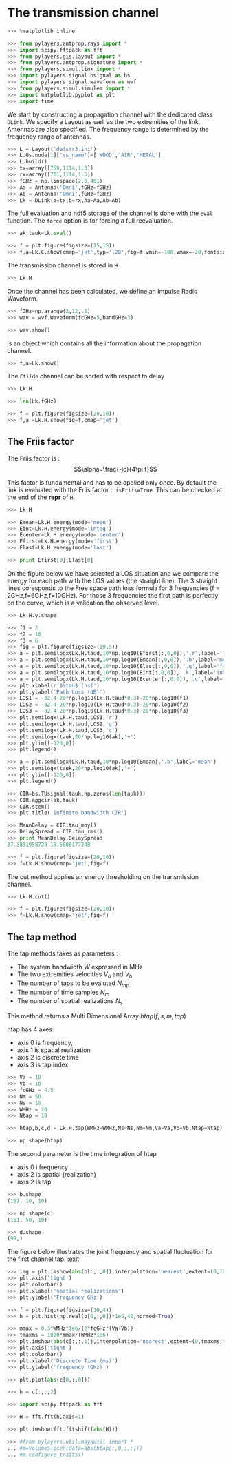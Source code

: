 # The transmission channel

```python
>>> %matplotlib inline
```

```python
>>> from pylayers.antprop.rays import *
>>> import scipy.fftpack as fft
>>> from pylayers.gis.layout import *
>>> from pylayers.antprop.signature import *
>>> from pylayers.simul.link import *
>>> import pylayers.signal.bsignal as bs
>>> import pylayers.signal.waveform as wvf
>>> from pylayers.simul.simulem import *
>>> import matplotlib.pyplot as plt
>>> import time
```

We start by constructing a propagation channel with the dedicated class `DLink`.
We specify a Layout as well as the two extremities of the link. Antennas are also specified. The frequency range is determined by the frequency range of antennas.

```python
>>> L = Layout('defstr3.ini')
>>> L.Gs.node[1]['ss_name']=['WOOD','AIR','METAL']
>>> L.build()
>>> tx=array([759,1114,1.0])
>>> rx=array([761,1114,1.5])
>>> fGHz = np.linspace(2,6,401)
>>> Aa = Antenna('Omni',fGHz=fGHz)
>>> Ab = Antenna('Omni',fGHz=fGHz)
>>> Lk = DLink(a=tx,b=rx,Aa=Aa,Ab=Ab)
```

The full evaluation and hdf5 storage of the channel is done with the `eval` function. The `force` option is for forcing a full reevaluation.

```python
>>> ak,tauk=Lk.eval()
```

```python
>>> f = plt.figure(figsize=(15,15))
>>> f,a=Lk.C.show(cmap='jet',typ='l20',fig=f,vmin=-100,vmax=-20,fontsize=22)
```

The transmission channel is stored in `H`

```python
>>> Lk.H
```

Once the channel has been calculated, we define an Impulse Radio Waveform.

```python
>>> fGHz=np.arange(2,12,.1)
>>> wav = wvf.Waveform(fcGHz=5,bandGHz=3)
```

```python
>>> wav.show()
```

is an object which contains all the information about the
propagation channel.

```python
>>> f,a=Lk.show()
```

The `Ctilde` channel can be sorted with respect to delay

```python
>>> Lk.H
```

```python
>>> len(Lk.fGHz)
```

```python
>>> f = plt.figure(figsize=(20,10))
>>> f,a =Lk.H.show(fig=f,cmap='jet')
```

## The Friis factor

The Friis factor is : $$\alpha=\frac{-jc}{4\pi f}$$

This factor is fundamental and has to be applied only once. By default the link is evaluated with the Friis factor :  `isFriis=True`. This can be checked at the end of the __repr__ of `H`.

```python
>>> Lk.H
```

```python
>>> Emean=Lk.H.energy(mode='mean')
>>> Eint=Lk.H.energy(mode='integ')
>>> Ecenter=Lk.H.energy(mode='center')
>>> Efirst=Lk.H.energy(mode='first')
>>> Elast=Lk.H.energy(mode='last')
```

```python
>>> print Efirst[0],Elast[0]
```

On the figure below we have selected a LOS situation and we compare the energy for each path with the LOS values (the straight line). The 3 straight lines coresponds to the Free space path loss formula for 3 frequencies (f = 2GHz,f=6GHz,f=10GHz). For those 3 frequencies the first path is perfectly on the curve, which is a validation the observed level.

```python
>>> Lk.H.y.shape
```

```python
>>> f1 = 2
>>> f2 = 10
>>> f3 = 6
>>> fig = plt.figure(figsize=(10,5))
>>> a = plt.semilogx(Lk.H.taud,10*np.log10(Efirst[:,0,0]),'.r',label='f=2GHz')
>>> a = plt.semilogx(Lk.H.taud,10*np.log10(Emean[:,0,0]),'.b',label='mean')
>>> a = plt.semilogx(Lk.H.taud,10*np.log10(Elast[:,0,0]),'.g',label='f=10GHz')
>>> a = plt.semilogx(Lk.H.taud,10*np.log10(Eint[:,0,0]),'.k',label='integral')
>>> a = plt.semilogx(Lk.H.taud,10*np.log10(Ecenter[:,0,0]),'.c',label='6GHz')
>>> plt.xlabel(r'$\tau$ (ns)')
>>> plt.ylabel('Path Loss (dB)')
>>> LOS1 = -32.4-20*np.log10(Lk.H.taud*0.3)-20*np.log10(f1)
>>> LOS2 = -32.4-20*np.log10(Lk.H.taud*0.3)-20*np.log10(f2)
>>> LOS3 = -32.4-20*np.log10(Lk.H.taud*0.3)-20*np.log10(f3)
>>> plt.semilogx(Lk.H.taud,LOS1,'r')
>>> plt.semilogx(Lk.H.taud,LOS2,'g')
>>> plt.semilogx(Lk.H.taud,LOS3,'c')
>>> plt.semilogx(tauk,20*np.log10(ak),'+')
>>> plt.ylim([-120,0])
>>> plt.legend()
```

```python
>>> a = plt.semilogx(Lk.H.taud,10*np.log10(Emean),'.b',label='mean')
>>> plt.semilogx(tauk,20*np.log10(ak),'+')
>>> plt.ylim([-120,0])
>>> plt.legend()
```

```python
>>> CIR=bs.TUsignal(tauk,np.zeros(len(tauk)))
>>> CIR.aggcir(ak,tauk)
>>> CIR.stem()
>>> plt.title('Infinite bandwidth CIR')
```

```python
>>> MeanDelay = CIR.tau_moy()
>>> DelaySpread = CIR.tau_rms()
>>> print MeanDelay,DelaySpread
37.3831958728 18.5606177248
```

```python
>>> f = plt.figure(figsize=(20,10))
>>> f=Lk.H.show(cmap='jet',fig=f)
```

The cut method applies an energy thresholding on the transmission channel.

```python
>>> Lk.H.cut()
```

```python
>>> f = plt.figure(figsize=(20,10))
>>> f=Lk.H.show(cmap='jet',fig=f)
```

## The tap method

The tap methods takes as parameters :
+ The system bandwidth $W$ expressed in MHz
+ The two extremities velocities $V_a$ and $V_b$
+ The number of taps to be evaluted $N_{tap}$
+ The number of time samples $N_m$
+ The number of spatial realizations $N_s$

This method returns a Multi Dimensional Array $htap(f,s,m,tap)$

htap has 4 axes.

+ axis 0 is frequency,
+ axis 1 is spatial realization
+ axis 2 is discrete time
+ axis 3 is tap index

```python
>>> Va = 10
>>> Vb = 10
>>> fcGHz = 4.5
>>> Nm = 50
>>> Ns = 10
>>> WMHz = 20
>>> Ntap = 10
```

```python
>>> htap,b,c,d = Lk.H.tap(WMHz=WMHz,Ns=Ns,Nm=Nm,Va=Va,Vb=Vb,Ntap=Ntap)
```

```python
>>> np.shape(htap)
```

The second parameter is the time integration of htap

+ axis 0 i frequency
+ axis 2 is spatial (realization)
+ axis 2 is tap

```python
>>> b.shape
(161, 10, 10)
```

```python
>>> np.shape(c)
(161, 50, 10)
```

```python
>>> d.shape
(99,)
```

The figure below illustrates the joint frequency and spatial fluctuation for the first channel tap. :exit

```python
>>> img = plt.imshow(abs(b[:,:,0]),interpolation='nearest',extent=(0,1000,fGHz[-1],fGHz[0]))
>>> plt.axis('tight')
>>> plt.colorbar()
>>> plt.xlabel('spatial realizations')
>>> plt.ylabel('Frequency GHz')
```

```python
>>> f = plt.figure(figsize=(10,4))
>>> h = plt.hist(np.real(b[0,:,0])*1e5,40,normed=True)
```

```python
>>> mmax = 0.3*WMHz*1e6/(2*fcGHz*(Va+Vb))
>>> tmaxms = 1000*mmax/(WMHz*1e6)
>>> plt.imshow(abs(c[:,:,1]),interpolation='nearest',extent=(0,tmaxms,fGHz[-1],fGHz[0]))
>>> plt.axis('tight')
>>> plt.colorbar()
>>> plt.xlabel('Discrete Time (ms)')
>>> plt.ylabel('frequency (GHz)')
```

```python
>>> plt.plot(abs(c[0,:,0]))
```

```python
>>> h = c[:,:,2]
```

```python
>>> import scipy.fftpack as fft
```

```python
>>> H = fft.fft(h,axis=1)
```

```python
>>> plt.imshow(fft.fftshift(abs(H)))
```

```python
>>> #from pylayers.util.mayautil import *
... #m=VolumeSlicer(data=abs(htap[:,0,:,:]))
... #m.configure_traits()
```

